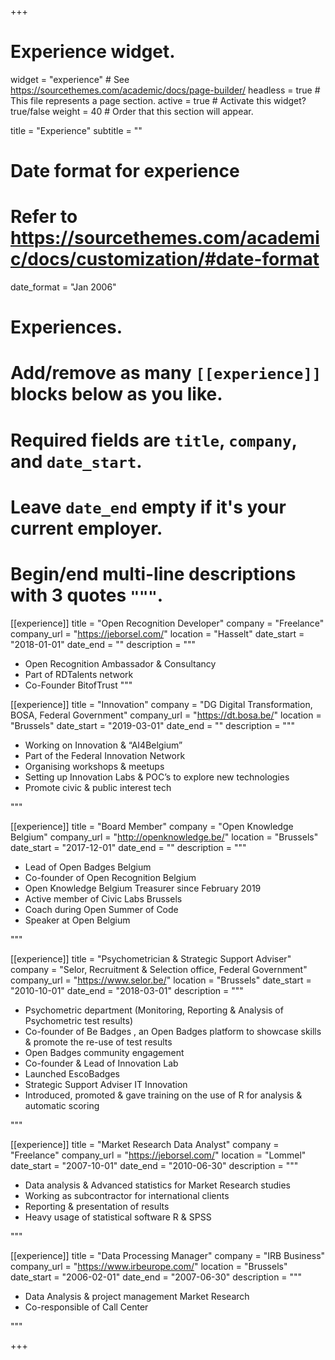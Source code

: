 +++
# Experience widget.
widget = "experience"  # See https://sourcethemes.com/academic/docs/page-builder/
headless = true  # This file represents a page section.
active = true  # Activate this widget? true/false
weight = 40  # Order that this section will appear.

title = "Experience"
subtitle = ""

# Date format for experience
#   Refer to https://sourcethemes.com/academic/docs/customization/#date-format
date_format = "Jan 2006"

# Experiences.
#   Add/remove as many `[[experience]]` blocks below as you like.
#   Required fields are `title`, `company`, and `date_start`.
#   Leave `date_end` empty if it's your current employer.
#   Begin/end multi-line descriptions with 3 quotes `"""`.
[[experience]]
  title = "Open Recognition Developer"
  company = "Freelance"
  company_url = "https://jeborsel.com/"
  location = "Hasselt"
  date_start = "2018-01-01"
  date_end = ""
  description = """
  
  * Open Recognition Ambassador & Consultancy
  * Part of RDTalents network
  * Co-Founder BitofTrust
  """

[[experience]]
  title = "Innovation"
  company = "DG Digital Transformation, BOSA, Federal Government"
  company_url = "https://dt.bosa.be/"
  location = "Brussels"
  date_start = "2019-03-01"
  date_end = ""
  description = """
  * Working on Innovation & “AI4Belgium”
  * Part of the Federal Innovation Network
  * Organising workshops & meetups
  * Setting up Innovation Labs & POC’s to explore new technologies
  * Promote civic & public interest tech
  
  """

[[experience]]
  title = "Board Member"
  company = "Open Knowledge Belgium"
  company_url = "http://openknowledge.be/"
  location = "Brussels"
  date_start = "2017-12-01"
  date_end = ""
  description = """
  * Lead of Open Badges Belgium 
  * Co-founder of Open Recognition Belgium
  * Open Knowledge Belgium Treasurer since February 2019
  * Active member of Civic Labs Brussels
  * Coach during Open Summer of Code
  * Speaker at Open Belgium
  
  """

[[experience]]
  title = "Psychometrician & Strategic Support Adviser"
  company = "Selor, Recruitment & Selection office, Federal Government"
  company_url = "https://www.selor.be/"
  location = "Brussels"
  date_start = "2010-10-01"
  date_end = "2018-03-01"
  description = """
  * Psychometric department (Monitoring, Reporting & Analysis of Psychometric test results)
  * Co-founder of Be Badges , an Open Badges platform to showcase skills & promote the
re-use of test results
  * Open Badges community engagement
  * Co-founder & Lead of Innovation Lab
  * Launched EscoBadges
  * Strategic Support Adviser IT Innovation
  * Introduced, promoted & gave training on the use of R for analysis & automatic scoring
  
  """

[[experience]]
  title = "Market Research Data Analyst"
  company = "Freelance"
  company_url = "https://jeborsel.com/"
  location = "Lommel"
  date_start = "2007-10-01"
  date_end = "2010-06-30"
  description = """
  * Data analysis & Advanced statistics for Market Research studies
  * Working as subcontractor for international clients
  * Reporting & presentation of results
  * Heavy usage of statistical software R & SPSS
  
  """
  
[[experience]]
  title = "Data Processing Manager"
  company = "IRB Business"
  company_url = "https://www.irbeurope.com/"
  location = "Brussels"
  date_start = "2006-02-01"
  date_end = "2007-06-30"
  description = """
  * Data Analysis & project management Market Research
  * Co-responsible of Call Center
  
  """

+++
